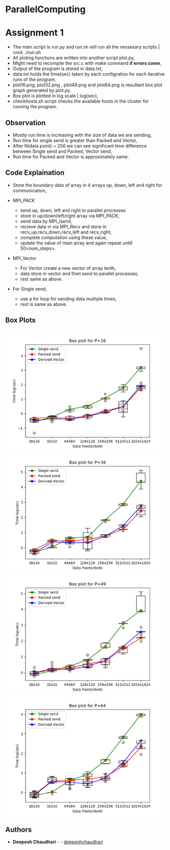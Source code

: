  # ParallelComputing

# Assignment 1

* The main script is run.py and run.sh will run all the nessesary scripts | cmd: ./run.sh
* All ploting functions are written into another script plot.py, 
* Might need to recompile the src.c with make command **if errors come**,
* Output of the program is stored in data.txt,  
* data.txt holds the time(sec) taken by each configration for each iterative runs of the program.
* plot16.png, plot32.png , plot49.png and plot64.png is resultant box plot graph generated by plot.py.
* Box plot is plotted in log scale | log(sec),
* checkhosts.sh script checks the available hosts in the cluster for running the program.

## Observation

* Mostly run time is increasing with the size of data we are sending,
* Run time for single send is greater than Packed and Vector,
* After N(data point) = 256 we can see significant time difference between Single send and Packed, Vector send, 
* Run time for Packed and Vector is approximately same.

## Code Explaination
* Store the boundary data of array in 4 arrays up, down, left and right for communication,

* MPI_PACK
    * send up, down, left and right to parallel processes
    * store in up/down/left/right array via MPI_PACK,
    * send data by MPI_Isend,
    * recieve data in via MPI_Recv and store in recv_up,recv_down,recv_left and recv_right,
    * complete computation using these value,
    * update the value of main array and again repeat untill 50<num_steps>.

* MPI_Vector
    * For Vector create a new vector of array lenth,
    * data store in vector and then send to parallel processes,
    * rest same as above.

* For Single send, 
    * use a for loop for sending data multiple times,
    * rest is same as above.

## Box Plots

![Box Plots](plot16.png)
![Box Plots](plot36.png)
![Box Plots](plot49.png)
![Box Plots](plot64.png)

## Authors

* **Deepesh Chaudhari** - - [deepeshchaudhari](https://github.com/deepeshchaudhari)
